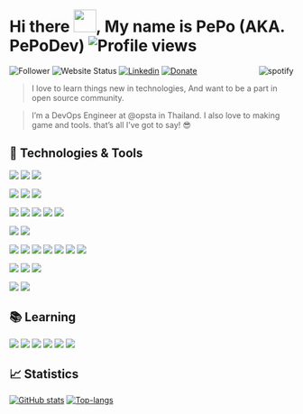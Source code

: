 # Hi there <img src="https://media.giphy.com/media/hvRJCLFzcasrR4ia7z/giphy.gif" width="40px">, My name is PePo (AKA. PePoDev) ![Profile views](https://gpvc.arturio.dev/pepodev)

<a href="https://github.com/kittinan/spotify-github-profile" target="blank">
  <img align="right"
    src="https://spotify-github-profile.vercel.app/api/view?uid=21ynxbuyhbybbr4kvufqlpxca&cover_image=true"
    alt="spotify" />
</a>

![Follower](https://img.shields.io/github/followers/pepodev?style=for-the-badge)
![Website Status](https://img.shields.io/website?down_color=gray&down_message=down&label=pepo.dev&style=for-the-badge&up_color=green&up_message=up&url=https%3A%2F%2Fpepo.dev)
[![Linkedin](https://img.shields.io/badge/linked-pepodev-369?style=for-the-badge&logo=linkedin&logoColor=white&color=blue)](https://www.linkedin.com/in/pepodev)
[![Donate](https://img.shields.io/badge/$-support-ff69b4.svg?style=for-the-badge)](https://ko-fi.com/pepodev)

> I love to learn things new in technologies, And want to be a part in open source community.

> I’m a DevOps Engineer at @opsta in Thailand. I also love to making game and tools. that’s all I’ve got to say! 😎

## 🔧 Technologies & Tools

![](https://img.shields.io/badge/OS-Linux-informational?style=flat&logo=linux&logoColor=white&color=DD6387)
![](https://img.shields.io/badge/OS-Ubuntu-informational?style=flat&logo=ubuntu&logoColor=white&color=DD6387)
![](https://img.shields.io/badge/OS-Windows-informational?style=flat&logo=windows&logoColor=white&color=DD6387)

![](https://img.shields.io/badge/Editor-VSCode-informational?style=flat&logo=visual-studio-code&logoColor=white&color=DD6387)
![](https://img.shields.io/badge/Editor-JetBrains-informational?style=flat&logo=jetbrains&logoColor=white&color=DD6387)
![](https://img.shields.io/badge/Editor-Vim-informational?style=flat&logo=vim&logoColor=white&color=DD6387)

![](https://img.shields.io/badge/Code-Golang-informational?style=flat&logo=go&logoColor=white&color=DD6387)
![](https://img.shields.io/badge/Code-C_Sharp-informational?style=flat&logo=c-sharp&logoColor=white&color=DD6387)
![](https://img.shields.io/badge/Code-Javascript-informational?style=flat&logo=javascript&logoColor=white&color=DD6387)
![](https://img.shields.io/badge/Code-Vue.js-informational?style=flat&logo=vue.js&logoColor=white&color=DD6387)
![](https://img.shields.io/badge/Code-Make-informational?style=flat&logo=cmake&logoColor=white&color=DD6387)

![](https://img.shields.io/badge/Shell-Bash-informational?style=flat&logo=gnu-bash&logoColor=white&color=DD6387)
![](https://img.shields.io/badge/Shell-Zsh-informational?style=flat&logo=gnu-bash&logoColor=white&color=DD6387)

![](https://img.shields.io/badge/Tools-Git-informational?style=flat&logo=git&logoColor=white&color=DD6387)
![](https://img.shields.io/badge/Tools-Terraform-informational?style=flat&logo=terraform&logoColor=white&color=DD6387)
![](https://img.shields.io/badge/Tools-Ansible-informational?style=flat&logo=ansible&logoColor=white&color=DD6387)
![](https://img.shields.io/badge/Tools-Docker-informational?style=flat&logo=docker&logoColor=white&color=DD6387)
![](https://img.shields.io/badge/Tools-Kubernetes-informational?style=flat&logo=kubernetes&logoColor=white&color=DD6387)
![](https://img.shields.io/badge/Tools-Rancher-informational?style=flat&logo=rancher&logoColor=white&color=DD6387)
![](https://img.shields.io/badge/Tools-Elasticsearch-informational?style=flat&logo=elasticsearch&logoColor=white&color=DD6387)

![](https://img.shields.io/badge/Cloud-Digital_Ocean-informational?style=flat&logo=digitalocean&logoColor=white&color=DD6387)
![](https://img.shields.io/badge/Cloud-GCP-informational?style=flat&logo=google-cloud&logoColor=white&color=DD6387)
![](https://img.shields.io/badge/Cloud-AWS-informational?style=flat&logo=amazon-aws&logoColor=white&color=DD6387)

![](https://img.shields.io/badge/PaaS-Heroku-informational?style=flat&logo=heroku&logoColor=white&color=DD6387)
![](https://img.shields.io/badge/PaaS-Firebase-informational?style=flat&logo=firebase&logoColor=white&color=DD6387)

## 📚 Learning
![](https://img.shields.io/badge/Tools-Red_Hat_OpenShift-informational?style=flat&logo=red-hat-open-shift&logoColor=white&color=DD6387)
![](https://img.shields.io/badge/Tools-PostgreSQL-informational?style=flat&logo=postgresql&logoColor=white&color=DD6387)
![](https://img.shields.io/badge/Tools-Jenkins-informational?style=flat&logo=jenkins&logoColor=white&color=DD6387)
![](https://img.shields.io/badge/Tools-Jenkins_x-informational?style=flat&logo=jenkins-x&logoColor=white&color=DD6387)
![](https://img.shields.io/badge/Code-Python-informational?style=flat&logo=python&logoColor=white&color=DD6387)
![](https://img.shields.io/badge/Code-GraphQL-informational?style=flat&logo=graphql&logoColor=white&color=DD6387)

## &#x1f4c8; Statistics

[![GitHub stats](https://github-readme-stats.vercel.app/api?username=pepodev&show_icons=true&theme=dracula&hide_border=true)](https://pepo.dev)
[![Top-langs](https://github-readme-stats.vercel.app/api/top-langs/?username=pepodev&langs_count=10&layout=compact&card_width=445&theme=dracula&hide_border=true)](https://pepo.dev)

